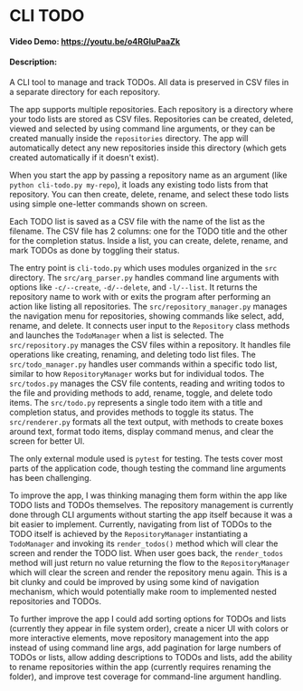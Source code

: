 # CLI TODO
#### Video Demo:  https://youtu.be/o4RGluPaaZk
#### Description:
A CLI tool to manage and track TODOs. All data is preserved in CSV files in a separate directory for each repository.

The app supports multiple repositories. Each repository is a directory where your todo lists are stored as CSV files. Repositories can be created, deleted, viewed and selected by using command line arguments, or they can be created manually inside the `repositories` directory. The app will automatically detect any new repositories inside this directory (which gets created automatically if it doesn't exist).

When you start the app by passing a repository name as an argument (like `python cli-todo.py my-repo`), it loads any existing todo lists from that repository. You can then create, delete, rename, and select these todo lists using simple one-letter commands shown on screen.

Each TODO list is saved as a CSV file with the name of the list as the filename. The CSV file has 2 columns: one for the TODO title and the other for the completion status. Inside a list, you can create, delete, rename, and mark TODOs as done by toggling their status.

The entry point is `cli-todo.py` which uses modules organized in the `src` directory. The `src/arg_parser.py` handles command line arguments with options like `-c/--create`, `-d/--delete`, and `-l/--list`. It returns the repository name to work with or exits the program after performing an action like listing all repositories. The `src/repository_manager.py` manages the navigation menu for repositories, showing commands like select, add, rename, and delete. It connects user input to the `Repository` class methods and launches the `TodoManager` when a list is selected. The `src/repository.py` manages the CSV files within a repository. It handles file operations like creating, renaming, and deleting todo list files. The `src/todo_manager.py` handles user commands within a specific todo list, similar to how `RepositoryManager` works but for individual todos. The `src/todos.py` manages the CSV file contents, reading and writing todos to the file and providing methods to add, rename, toggle, and delete todo items. The `src/todo.py` represents a single todo item with a title and completion status, and provides methods to toggle its status. The `src/renderer.py` formats all the text output, with methods to create boxes around text, format todo items, display command menus, and clear the screen for better UI.

The only external module used is `pytest` for testing. The tests cover most parts of the application code, though testing the command line arguments has been challenging.

To improve the app, I was thinking managing them form within the app like TODO lists and TODOs themselves. The repository management is currently done through CLI arguments without starting the app itself because it was a bit easier to implement. Currently, navigating from list of TODOs to the TODO itself is achieved by the `RepositoryManager` instantiating a `TodoManager` and invoking its `render_todos()` method which will clear the screen and render the TODO list. When user goes back, the `render_todos` method will just return no value returning the flow to the `RepositoryManager` which will clear the screen and render the repository menu again. This is a bit clunky and could be improved by using some kind of navigation mechanism, which would potentially make room to implemented nested repositories and TODOs.

To further improve the app I could add sorting options for TODOs and lists (currently they appear in file system order), create a nicer UI with colors or more interactive elements, move repository management into the app instead of using command line args, add pagination for large numbers of TODOs or lists, allow adding descriptions to TODOs and lists, add the ability to rename repositories within the app (currently requires renaming the folder), and improve test coverage for command-line argument handling. 